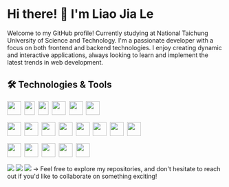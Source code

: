 <!--
**LIAO-JIA-LE/LIAO-JIA-LE** is a ✨ _special_ ✨ repository because its `README.md` (this file) appears on your GitHub profile.

Here are some ideas to get you started:

- 🔭 I’m currently working on ...
- 🌱 I’m currently learning ...
- 👯 I’m looking to collaborate on ...
- 🤔 I’m looking for help with ...
- 💬 Ask me about ...
- 📫 How to reach me: ...
- 😄 Pronouns: ...
- ⚡ Fun fact: ...
-->
# Hi there! 👋 I'm Liao Jia Le

Welcome to my GitHub profile!
Currently studying at National Taichung University of Science and Technology.
I'm a passionate developer with a focus on both frontend and backend technologies. I enjoy creating dynamic and interactive applications, always looking to learn and implement the latest trends in web development.

## 🛠️ Technologies & Tools
<code><img width="32" height="32" src="https://cdn.svgporn.com/logos/html-5.svg"></code>&nbsp;
<code><img width="24" height="32" src="https://cdn.svgporn.com/logos/css-3.svg"></code>&nbsp;
<code><img width="24" height="32" src="https://cdn.svgporn.com/logos/javascript.svg"></code>&nbsp;
<code><img width="32" height="32" src="https://cdn.svgporn.com/logos/bootstrap.svg"></code>&nbsp;
<code><img width="32" height="32" src="https://github.com/sweetalert2/sweetalert2/blob/main/assets/swal2-logo-square.png"></code>&nbsp;
<code><img width="32" height="32" src="https://avatars.githubusercontent.com/u/8077542?s=200&v=4"></code>&nbsp;
 
<code><img width="32" height="32" src="https://encrypted-tbn0.gstatic.com/images?q=tbn:ANd9GcQBH-1xgO3YtvHDtw3ijUfjC-QAP1FjLVVhqA&s"></code>&nbsp;
<code><img width="32" height="32" src="https://cdn.svgporn.com/logos/python.svg"></code>&nbsp;
<code><img width="32" height="32" src="https://cdn.svgporn.com/logos/dart.svg"></code>&nbsp;
<code><img width="32" height="32" src="https://cdn.svgporn.com/logos/flutter.svg"></code>&nbsp;
<code><img width="32" height="32" src="https://cdn.svgporn.com/logos/dotnet.svg"></code>&nbsp;
<code><img width="32" height="32" src="https://cdn.svgporn.com/logos/react.svg"></code>&nbsp;
<code><img width="32" height="32" src="https://cdn.svgporn.com/logos/socket.io.svg"></code>&nbsp;
<code><img width="32" height="32" src="https://img.icons8.com/?size=512&id=laYYF3dV0Iew&format=png"></code>&nbsp;
 
<code><img width="32" height="32" src="https://img.icons8.com/?size=100&id=20906&format=png&color=000000"></code>&nbsp;
<code><img width="32" height="32" src="https://img.icons8.com/?size=100&id=zfHRZ6i1Wg0U&format=png&color=000000"></code>&nbsp;
<code><img width="32" height="32" src="https://cdn.svgporn.com/logos/swagger.svg"></code>&nbsp;
<code><img width="32" height="32" src="https://img.icons8.com/?size=100&id=EPbEfEa7o8CB&format=png&color=000000"></code>&nbsp;
<code><img width="32" height="32" src="https://cdn.svgporn.com/logos/insomnia.svg"></code>&nbsp;

<img src="https://github-readme-stats.vercel.app/api?username=LIAO-JIA-LE&theme=radical" />
<img src="https://github-readme-stats.vercel.app/api/top-langs/?username=LIAO-JIA-LE&theme=radical" />
<img src="https://github-readme-stats.vercel.app/api/wakatime?username=Cola&theme=radical" />
<!-<img src="https://github-readme-stats.vercel.app/api/wakatime?username=LIAO-JIA-LE&theme=radical" />->
Feel free to explore my repositories, and don't hesitate to reach out if you'd like to collaborate on something exciting!
